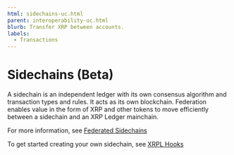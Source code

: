 ```yaml
---
html: sidechains-uc.html
parent: interoperability-uc.html
blurb: Transfer XRP between accounts.
labels:
  - Transactions
---
```


# Sidechains (Beta)

A sidechain is an independent ledger with its own consensus algorithm and transaction types and rules. It acts as its own blockchain. Federation enables value in the form of XRP and other tokens to move efficiently between a sidechain and an XRP Ledger mainchain.

For more information, see [Federated Sidechains](https://xrpl.org/federated-sidechains.html?_ga=2.208834706.1673393542.1670970919-696076472.1670970919#federated-sidechains)

To get started creating your own sidechain, see [XRPL Hooks](https://hooks-testnet-v2.xrpl-labs.com/)